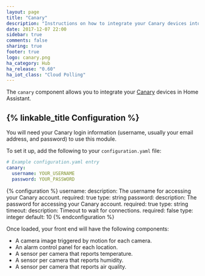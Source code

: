 ```yaml
---
layout: page
title: "Canary"
description: "Instructions on how to integrate your Canary devices into Home Assistant."
date: 2017-12-07 22:00
sidebar: true
comments: false
sharing: true
footer: true
logo: canary.png
ha_category: Hub
ha_release: "0.60"
ha_iot_class: "Cloud Polling"
---
```


The `canary` component allows you to integrate your [Canary](https://canary.is) devices in Home Assistant.

## {% linkable_title Configuration %}

You will need your Canary login information (username, usually your email address, and password) to use this module.

To set it up, add the following to your `configuration.yaml` file:

```yaml
# Example configuration.yaml entry
canary:
  username: YOUR_USERNAME
  password: YOUR_PASSWORD
```

{% configuration %}
username:
  description: The username for accessing your Canary account.
  required: true
  type: string
password:
  description: The password for accessing your Canary account.
  required: true
  type: string
timeout:
  description: Timeout to wait for connections.
  required: false
  type: integer
  default: 10
{% endconfiguration %}

Once loaded, your front end will have the following components:

* A camera image triggered by motion for each camera.
* An alarm control panel for each location.
* A sensor per camera that reports temperature.
* A sensor per camera that reports humidity.
* A sensor per camera that reports air quality.

